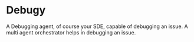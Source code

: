 # Debugy
A Debugging agent, of course your SDE, capable of debugging an issue. A multi agent orchestrator helps in debugging an issue.
